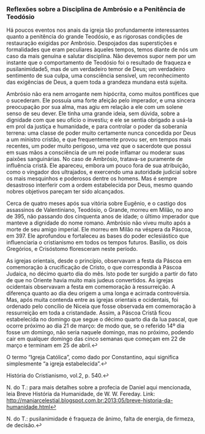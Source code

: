 ### Reflexões sobre a Disciplina de Ambrósio e a Penitência de Teodósio 

Há poucos eventos nos anais da igreja tão profundamente interessantes quanto a penitência do grande Teodósio, e as rigorosas condições de restauração exigidas por Ambrósio. Despojados das superstições e formalidades que eram peculiares àqueles tempos, temos diante de nós um caso da mais genuína e salutar disciplina. Não devemos supor nem por um instante que o comportamento de Teodósio foi o resultado de fraqueza e pusilanimidade5, mas de um verdadeiro temor de Deus; um verdadeiro sentimento de sua culpa, uma consciência sensível, um reconhecimento das exigências de Deus, a quem toda a grandeza mundana está sujeita.

Ambrósio não era nem arrogante nem hipócrita, como muitos pontífices que o sucederam. Ele possuía uma forte afeição pelo imperador, e uma sincera preocupação por sua alma, mas agiu em relação a ele com um solene senso de seu dever. Ele tinha uma grande ideia, sem dúvida, sobre a dignidade com que seu ofício o investiu; e ele se sentia obrigado a usá-la em prol da justiça e humanidade, e para controlar o poder da soberania terrena: uma classe de poder muito certamente nunca concedida por Deus a um ministro cristão, e que frequentemente provou ser, em tempos mais recentes, um poder muito perigoso, uma vez que o sacerdote que possui em suas mãos a consciência de um rei pode inflamar ou moderar suas paixões sanguinárias. No caso de Ambrósio, tratava-se puramente de influência cristã. Ele apareceu, embora um pouco fora de sua atribuição, como o vingador dos ultrajados, e exercendo uma autoridade judicial sobre os mais mesquinhos e poderosos dentre os homens. Mas é sempre desastroso interferir com a ordem estabelecida por Deus, mesmo quando nobres objetivos pareçam ter sido alcançados.

Cerca de quatro meses após sua vitória sobre Eugênio, e o castigo dos assassinos de Valentiniano, Teodósio, o Grande, morreu em Milão, no ano de 395, não passando dos cinquenta anos de idade; o último imperador que manteve a dignidade do nome romano. Ambrósio não viveu muito após a morte de seu amigo imperial. Ele morreu em Milão na véspera da Páscoa, em 397\. Ele aprofundou e fortaleceu as bases do poder eclesiástico que influenciaria o cristianismo em todos os tempos futuros. Basílio, os dois Gregórios, e Crisóstomo floresceram neste período.

As igrejas orientais, desde o princípio, observavam a festa da Páscoa em comemoração à crucificação de Cristo, o que correspondia à Páscoa Judaica, no décimo quarto dia do mês. Isto pode ter surgido a partir do fato de que no Oriente havia muito mais judeus convertidos. As igrejas ocidentais observavam a festa em comemoração à ressurreição. A diferença quanto ao dia deu origem a uma longa e acirrada controvérsia. Mas, após muita contenda entre as igrejas orientais e ocidentais, foi ordenado pelo concílio de Niceia que fosse observada em comemoração à ressurreição em toda a cristandade. Assim, a Páscoa Cristã ficou estabelecida no domingo que segue o décimo quarto dia da lua pascal, que ocorre próximo ao dia 21 de março: de modo que, se o referido 14º dia fosse um domingo, não seria naquele domingo, mas no próximo, podendo cair em qualquer domingo das cinco semanas que começam em 22 de março e terminam em 25 de abril.↩

O termo “Igreja Católica”, como dado por Constantino, aqui significa simplesmente “a igreja estabelecida”.↩

História do Cristianismo, vol.2, p. 540.↩

N. do T.: para mais detalhes sobre a profecia de Daniel aqui mencionada, leia Breve História da Humanidade, de W. W. Fereday. Link: http://manjarcelestial.blogspot.com.br:2013:05/breve-historia-da-humanidade.html↩

N. do T.: pusilanimidade é fraqueza de ânimo, falta de energia, de firmeza, de decisão.↩